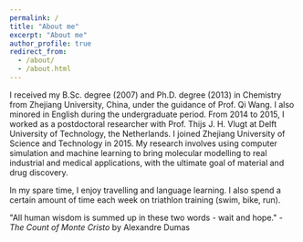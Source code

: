 ```yaml
---
permalink: /
title: "About me"
excerpt: "About me"
author_profile: true
redirect_from: 
  - /about/
  - /about.html
---
```


I received my B.Sc. degree (2007) and Ph.D. degree (2013) in Chemistry from Zhejiang University, China, under the guidance of Prof. Qi Wang. I also minored in English during the undergraduate period. From 2014 to 2015, I worked as a postdoctoral researcher with Prof. Thijs J. H. Vlugt at Delft University of Technology, the Netherlands. I joined Zhejiang University of Science and Technology in 2015. My research involves using computer simulation and machine learning to bring molecular modelling to real industrial and medical applications, with the ultimate goal of material and drug discovery.

In my spare time, I enjoy travelling and language learning. I also spend a certain amount of time each week on triathlon training (swim, bike, run).

"All human wisdom is summed up in these two words - wait and hope." - *The Count of Monte Cristo* by Alexandre Dumas
